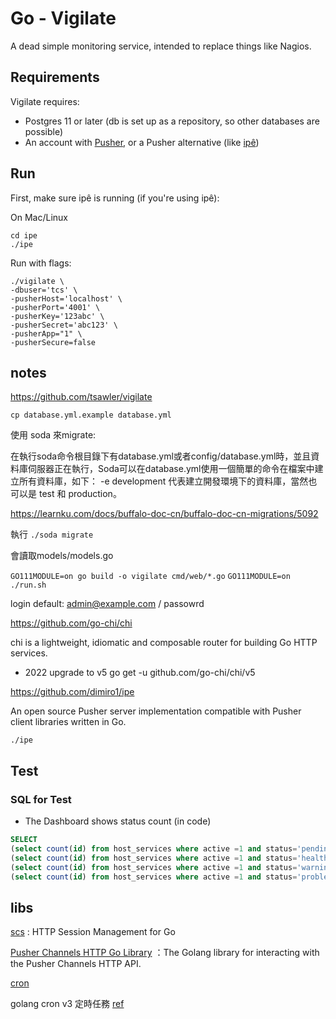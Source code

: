 # Go - Vigilate

A dead simple monitoring service, intended to replace things like Nagios.

## Requirements

Vigilate requires:
- Postgres 11 or later (db is set up as a repository, so other databases are possible)
- An account with [Pusher](https://pusher.com/), or a Pusher alternative
  (like [ipê](https://github.com/dimiro1/ipe))

## Run

First, make sure ipê is running (if you're using ipê):

On Mac/Linux
~~~
cd ipe
./ipe 
~~~


Run with flags:

~~~
./vigilate \
-dbuser='tcs' \
-pusherHost='localhost' \
-pusherPort='4001' \
-pusherKey='123abc' \
-pusherSecret='abc123' \
-pusherApp="1" \
-pusherSecure=false
~~~~

## notes
https://github.com/tsawler/vigilate

`cp database.yml.example database.yml`

使用 soda 來migrate:

在執行soda命令根目錄下有database.yml或者config/database.yml時，並且資料庫伺服器正在執行，Soda可以在database.yml使用一個簡單的命令在檔案中建立所有資料庫，如下： -e development 代表建立開發環境下的資料庫，當然也可以是 test 和 production。

https://learnku.com/docs/buffalo-doc-cn/buffalo-doc-cn-migrations/5092

執行 `./soda migrate`

會讀取models/models.go

`GO111MODULE=on go build -o vigilate cmd/web/*.go`
`GO111MODULE=on ./run.sh`

login default:
admin@example.com / passowrd

https://github.com/go-chi/chi

chi is a lightweight, idiomatic and composable router for building Go HTTP services.

* 2022 upgrade to v5
go get -u github.com/go-chi/chi/v5

https://github.com/dimiro1/ipe

An open source Pusher server implementation compatible with Pusher client libraries written in Go.

`./ipe`

## Test

### SQL for Test

* The Dashboard shows status count (in code)

```sql
SELECT
(select count(id) from host_services where active =1 and status='pending') as pending,
(select count(id) from host_services where active =1 and status='healthy') as healthy,
(select count(id) from host_services where active =1 and status='warning') as warning,
(select count(id) from host_services where active =1 and status='problem') as problem
```

## libs
[scs](https://github.com/alexedwards/scs) : HTTP Session Management for Go

[Pusher Channels HTTP Go Library](https://github.com/pusher/pusher-http-go)
：The Golang library for interacting with the Pusher Channels HTTP API.

[cron](https://github.com/robfig/cron)

golang cron v3 定時任務 [ref](https://www.readfog.com/a/1637371620314157056)
